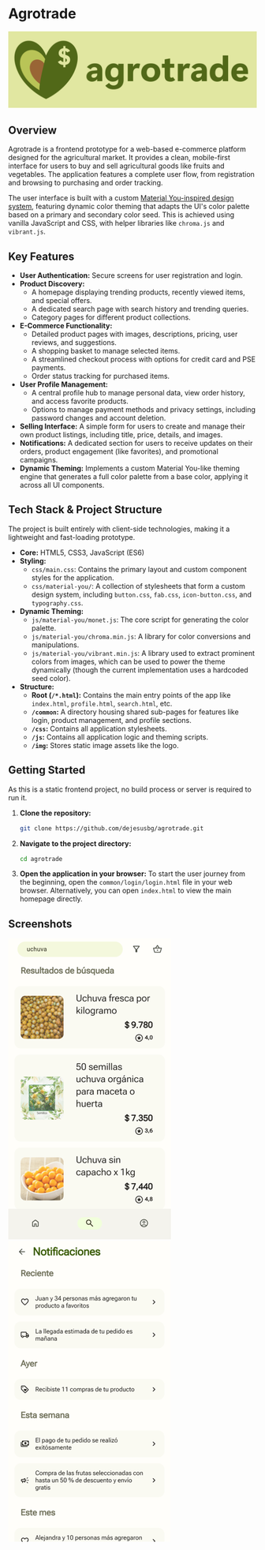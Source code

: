# Agrotrade

![Agrotrade logo](./img/logo_3000x9712.png)

## Overview

Agrotrade is a frontend prototype for a web-based e-commerce platform designed for the agricultural market. It provides a clean, mobile-first interface for users to buy and sell agricultural goods like fruits and vegetables. The application features a complete user flow, from registration and browsing to purchasing and order tracking.

The user interface is built with a custom [Material You-inspired design system](https://github.com/dejesusbg/md3), featuring dynamic color theming that adapts the UI's color palette based on a primary and secondary color seed. This is achieved using vanilla JavaScript and CSS, with helper libraries like `chroma.js` and `vibrant.js`.

## Key Features

*   **User Authentication:** Secure screens for user registration and login.
*   **Product Discovery:**
    *   A homepage displaying trending products, recently viewed items, and special offers.
    *   A dedicated search page with search history and trending queries.
    *   Category pages for different product collections.
*   **E-Commerce Functionality:**
    *   Detailed product pages with images, descriptions, pricing, user reviews, and suggestions.
    *   A shopping basket to manage selected items.
    *   A streamlined checkout process with options for credit card and PSE payments.
    *   Order status tracking for purchased items.
*   **User Profile Management:**
    *   A central profile hub to manage personal data, view order history, and access favorite products.
    *   Options to manage payment methods and privacy settings, including password changes and account deletion.
*   **Selling Interface:** A simple form for users to create and manage their own product listings, including title, price, details, and images.
*   **Notifications:** A dedicated section for users to receive updates on their orders, product engagement (like favorites), and promotional campaigns.
*   **Dynamic Theming:** Implements a custom Material You-like theming engine that generates a full color palette from a base color, applying it across all UI components.

## Tech Stack & Project Structure

The project is built entirely with client-side technologies, making it a lightweight and fast-loading prototype.

*   **Core:** HTML5, CSS3, JavaScript (ES6)
*   **Styling:**
    *   `css/main.css`: Contains the primary layout and custom component styles for the application.
    *   `css/material-you/`: A collection of stylesheets that form a custom design system, including `button.css`, `fab.css`, `icon-button.css`, and `typography.css`.
*   **Dynamic Theming:**
    *   `js/material-you/monet.js`: The core script for generating the color palette.
    *   `js/material-you/chroma.min.js`: A library for color conversions and manipulations.
    *   `js/material-you/vibrant.min.js`: A library used to extract prominent colors from images, which can be used to power the theme dynamically (though the current implementation uses a hardcoded seed color).
*   **Structure:**
    *   **Root (`/*.html`):** Contains the main entry points of the app like `index.html`, `profile.html`, `search.html`, etc.
    *   **`/common`:** A directory housing shared sub-pages for features like login, product management, and profile sections.
    *   **`/css`:** Contains all application stylesheets.
    *   **`/js`:** Contains all application logic and theming scripts.
    *   **`/img`:** Stores static image assets like the logo.

## Getting Started

As this is a static frontend project, no build process or server is required to run it.

1.  **Clone the repository:**
    ```sh
    git clone https://github.com/dejesusbg/agrotrade.git
    ```

2.  **Navigate to the project directory:**
    ```sh
    cd agrotrade
    ```

3.  **Open the application in your browser:**
    To start the user journey from the beginning, open the `common/login/login.html` file in your web browser. Alternatively, you can open `index.html` to view the main homepage directly.


## Screenshots

![Search](./search.png)
![Notifications](./notifications.png)
